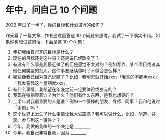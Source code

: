 # 年中，问自己 10 个问题

2022 年过了一半了，你的目标和计划进行的如何？

昨天看了一篇文章，作者通过回答这 10 个问题来思考。我试了一下确实不错。如果你也想试试的话，下面是这 10 个问题：

1. 年初我给自己定的目标是什么？
2. 现在的目标还是这些吗？还是说已经改变了？
3. 有没有什么事是我最近做了的但是感觉不太对的？例如写作、某个项目或者其他任何类型的投入。这件事要继续做吗？不做会怎么样？
4. 哪些话我已经对自己说腻了？比如「我明天就开始xxx」「我真的不能再xxx」「我发誓我这个星期就xxx」。
5. 有什么事情，我希望在年底之前一定要体验或参与的？
6. 我现在特别羡慕谁？为什么？他们有什么东西，是我也想要的？
7. 上半年对我最重要的人是谁？例如一个很棒的朋友、导师、同事？我和他说过「谢谢」吗？
8. 这个世界上发生了什么事情让我大受震撼？我可以做什么，比如，创造、共享、参与到这个事件上？
9. 今年，我做的最棒的一个决定是 ________
10. 今年，我自己非常自豪，因为 ________
